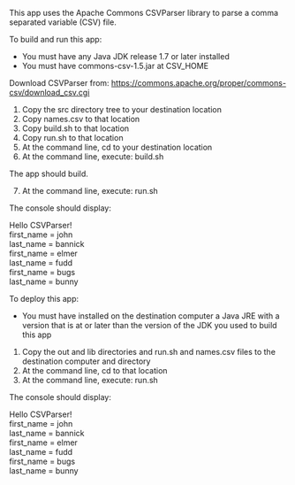 This app uses the Apache Commons CSVParser library to parse a comma separated variable (CSV) file.

To build and run this app:

- You must have any Java JDK release 1.7 or later installed
- You must have commons-csv-1.5.jar at CSV_HOME

Download CSVParser from: 
https://commons.apache.org/proper/commons-csv/download_csv.cgi

1. Copy the src directory tree to your destination location
2. Copy names.csv to that location  
3. Copy build.sh to that location
4. Copy run.sh to that location
5. At the command line, cd to your destination location
6. At the command line, execute: build.sh

The app should build.

7. At the command line, execute: run.sh

The console should display:

Hello CSVParser!  
first_name 	= john  
last_name 	= bannick  
first_name 	= elmer  
last_name 	= fudd  
first_name 	= bugs  
last_name 	= bunny   

To deploy this app:

- You must have installed on the destination computer a Java JRE 
with a version that is at or later than the version of the JDK you used
to build this app

1. Copy the out and lib directories and run.sh and names.csv files to the destination computer and directory
2. At the command line, cd to that location
2. At the command line, execute: run.sh

The console should display:

Hello CSVParser!  
first_name 	= john  
last_name 	= bannick  
first_name 	= elmer  
last_name 	= fudd  
first_name 	= bugs  
last_name 	= bunny  
